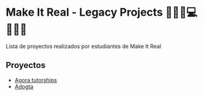 # Make It Real - Legacy Projects 👩🏻‍💻💻👨🏼‍💻

Lista de proyectos realizados por estudiantes de Make It Real

## Proyectos

- [Agora tutorships](./01/)
- [Adogta](./02/)
